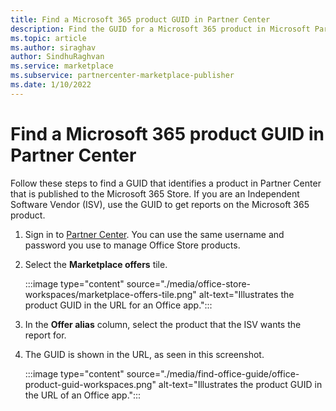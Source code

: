 ```yaml
---
title: Find a Microsoft 365 product GUID in Partner Center
description: Find the GUID for a Microsoft 365 product in Microsoft Partner Center.
ms.topic: article
ms.author: siraghav
author: SindhuRaghvan
ms.service: marketplace
ms.subservice: partnercenter-marketplace-publisher
ms.date: 1/10/2022
---
```


# Find a Microsoft 365 product GUID in Partner Center

Follow these steps to find a GUID that identifies a product in Partner Center that is published to the Microsoft 365 Store. If you are an Independent Software Vendor (ISV), use the GUID to get reports on the Microsoft 365 product.

1. Sign in to [Partner Center](https://partner.microsoft.com/dashboard/home). You can use the same username and password you use to manage Office Store products.

1. Select the **Marketplace offers** tile.

    :::image type="content" source="./media/office-store-workspaces/marketplace-offers-tile.png" alt-text="Illustrates the product GUID in the URL for an Office app.":::

1. In the **Offer alias** column, select the product that the ISV wants the report for.

1. The GUID is shown in the URL, as seen in this screenshot.

    :::image type="content" source="./media/find-office-guide/office-product-guid-workspaces.png" alt-text="Illustrates the product GUID in the URL of an Office app.":::
